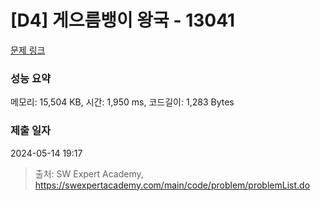 # [D4] 게으름뱅이 왕국 - 13041 

[문제 링크](https://swexpertacademy.com/main/code/problem/problemDetail.do?contestProbId=AXxNrV-6PZUDFASZ) 

### 성능 요약

메모리: 15,504 KB, 시간: 1,950 ms, 코드길이: 1,283 Bytes

### 제출 일자

2024-05-14 19:17



> 출처: SW Expert Academy, https://swexpertacademy.com/main/code/problem/problemList.do